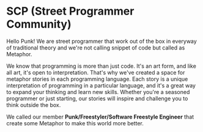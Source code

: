 # SCP (Street Programmer Community)

Hello Punk! We are street programmer that work out of the box in everyway of traditional theory and we're not calling snippet of code but called as Metaphor.

We know that programming is more than just code. It's an art form, and like all art, it's open to interpretation. That's why we've created a space for metaphor stories in each programming language. Each story is a unique interpretation of programming in a particular language, and it's a great way to expand your thinking and learn new skills. Whether you're a seasoned programmer or just starting, our stories will inspire and challenge you to think outside the box.

We called our member **Punk/Freestyler/Software Freestyle Engineer** that create some Metaphor to make this world more better.
